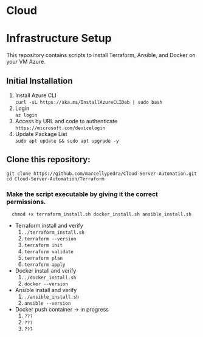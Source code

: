 # Cloud
# Infrastructure Setup

This repository contains scripts to install Terraform, Ansible, and Docker on your VM Azure.

## Initial Installation
   1. Install Azure CLI   
      ```curl -sL https://aka.ms/InstallAzureCLIDeb | sudo bash```
   2. Login   
      ```az login```
   3. Access by URL and code to authenticate   
      ```https://microsoft.com/devicelogin ```
   4. Update Package List   
      ```sudo apt update && sudo apt upgrade -y```
      
## Clone this repository:
   ```git clone https://github.com/marcellypedra/Cloud-Server-Automation.git```   
   ```cd Cloud-Server-Automation/Terraform```
   
   ### Make the script executable by giving it the correct permissions. 
      chmod +x terraform_install.sh docker_install.sh ansible_install.sh 

   - Terraform install and verify
      1. ```./terraform_install.sh```   
      2. ```terraform --version```   
      3. ```terraform init```   
      4.   ```terraform validate```
      5. ```terraform plan```   
      6. ```terraform apply```
   - Docker install and verify
      1. ```./docker_install.sh```   
      2. ```docker --version```
   - Ansible install and verify 
      1. ```./ansible_install.sh```   
      2. ```ansible --version```   
   - Docker push container -> in progress
      1. ```???```  
      2. ```???```   
      3. ```???```   
     
